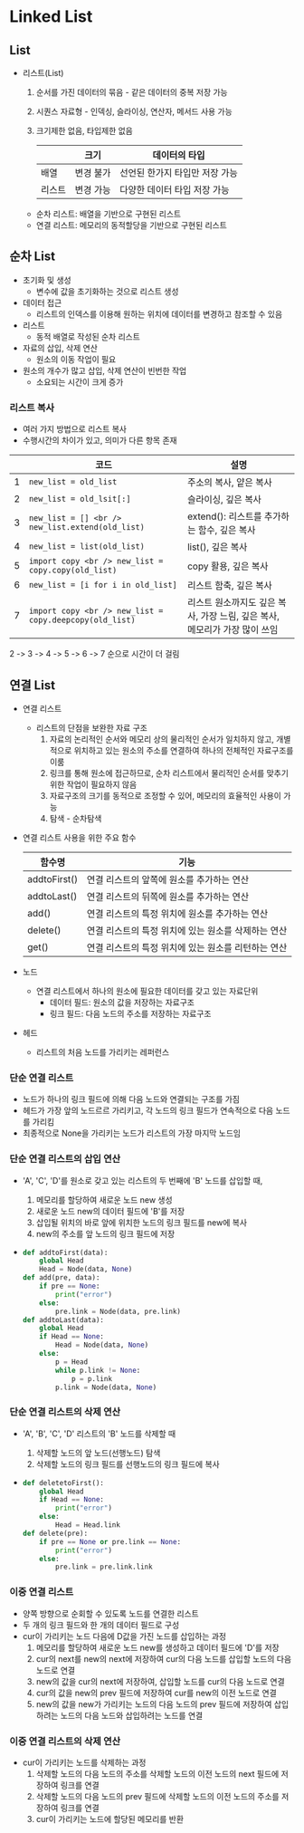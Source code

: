 # Linked List

## List

- 리스트(List)

  1. 순서를 가진 데이터의 묶음 - 같은 데이터의 중복 저장 가능

  2. 시퀀스 자료형 - 인덱싱, 슬라이싱, 연산자, 메서드 사용 가능

  3. 크기제한 없음, 타입제한 없음

     |        | 크기      | 데이터의 타입                  |
     | ------ | --------- | ------------------------------ |
     | 배열   | 변경 불가 | 선언된 한가지 타입만 저장 가능 |
     | 리스트 | 변경 가능 | 다양한 데이터 타입 저장 가능   |

  - 순차 리스트: 배열을 기반으로 구현된 리스트
  - 연결 리스트: 메모리의 동적할당을 기반으로 구현된 리스트

## 순차 List

- 초기화 및 생성
  - 변수에 값을 초기화하는 것으로 리스트 생성
- 데이터 접근
  - 리스트의 인덱스를 이용해 원하는 위치에 데이터를 변경하고 참조할 수 있음
- 리스트
  - 동적 배열로 작성된 순차 리스트
- 자료의 삽입, 삭제 연산
  - 원소의 이동 작업이 필요
- 원소의 개수가 많고 삽입, 삭제 연산이 빈번한 작업
  - 소요되는 시간이 크게 증가

### 리스트 복사

- 여러 가지 방법으로 리스트 복사
- 수행시간의 차이가 있고, 의미가 다른 항목 존재

|      | 코드                                                    | 설명                                                         |
| ---- | ------------------------------------------------------- | ------------------------------------------------------------ |
| 1    | `new_list = old_list`                                   | 주소의 복사, 얕은 복사                                       |
| 2    | `new_list = old_lsit[:]`                                | 슬라이싱, 깊은 복사                                          |
| 3    | `new_list = [] <br /> new_list.extend(old_list)`        | extend(): 리스트를 추가하는 함수, 깊은 복사                  |
| 4    | `new_list = list(old_list)`                             | list(), 깊은 복사                                            |
| 5    | `import copy <br /> new_list = copy.copy(old_list)`     | copy 활용, 깊은 복사                                         |
| 6    | `new_list = [i for i in old_list]`                      | 리스트 함축, 깊은 복사                                       |
| 7    | `import copy <br /> new_list = copy.deepcopy(old_list)` | 리스트 원소까지도 깊은 복사, 가장 느림, 깊은 복사, 메모리가 가장 많이 쓰임 |

2 -> 3 -> 4 -> 5 -> 6 -> 7 순으로 시간이 더 걸림

## 연결 List

- 연결 리스트

  - 리스트의 단점을 보완한 자료 구조
    1. 자료의 논리적인 순서와 메모리 상의 물리적인 순서가 일치하지 않고, 개별적으로 위치하고 있는 원소의 주소를 연결하여 하나의 전체적인 자료구조를 이룸
    2. 링크를 통해 원소에 접근하므로, 순차 리스트에서 물리적인 순서를 맞추기 위한 작업이 필요하지 않음
    3. 자료구조의 크기를 동적으로 조정할 수 있어, 메모리의 효율적인 사용이 가능
    4. 탐색 - 순차탐색

- 연결 리스트 사용을 위한 주요 함수

  | 함수명       | 기능                                                |
  | ------------ | --------------------------------------------------- |
  | addtoFirst() | 연결 리스트의 앞쪽에 원소를 추가하는 연산           |
  | addtoLast()  | 연결 리스트의 뒤쪽에 원소를 추가하는 연산           |
  | add()        | 연결 리스트의 특정 위치에 원소를 추가하는 연산      |
  | delete()     | 연결 리스트의 특정 위치에 있는 원소를 삭제하는 연산 |
  | get()        | 연결 리스트의 특정 위치에 있는 원소를 리턴하는 연산 |

- 노드

  - 연결 리스트에서 하나의 원소에 필요한 데이터를 갖고 있는 자료단위
    - 데이터 필드: 원소의 값을 저장하는 자료구조
    - 링크 필드: 다음 노드의 주소를 저장하는 자료구조

- 헤드

  - 리스트의 처음 노드를 가리키는 레퍼런스

### 단순 연결 리스트

- 노드가 하나의 링크 필드에 의해 다음 노드와 연결되는 구조를 가짐
- 헤드가 가장 앞의 노드르르 가리키고, 각 노드의 링크 필드가 연속적으로 다음 노드를 가리킴
- 최종적으로 None을 가리키는 노드가 리스트의 가장 마지막 노드임

### 단순 연결 리스트의 삽입 연산

- 'A', 'C', 'D'를 원소로 갖고 있는 리스트의 두 번째에 'B' 노드를 삽입할 때,

  1. 메모리를 할당하여 새로운 노드 new 생성
  2. 새로운 노드 new의 데이터 필드에 'B'를 저장
  3. 삽입될 위치의 바로 앞에 위치한 노드의 링크 필드를 new에 복사
  4. new의 주소를 앞 노드의 링크 필드에 저장

- ~~~python
  def addtoFirst(data):
      global Head
      Head = Node(data, None)
  def add(pre, data):
      if pre == None:
          print("error")
      else:
          pre.link = Node(data, pre.link)
  def addtoLast(data):
      global Head
      if Head == None:
          Head = Node(data, None)
      else:
          p = Head
          while p.link != None:
              p = p.link
          p.link = Node(data, None)
  ~~~

### 단순 연결 리스트의 삭제 연산

- 'A', 'B', 'C', 'D' 리스트의 'B' 노드를 삭제할 때

  1. 삭제할 노드의 앞 노드(선행노드) 탐색
  2. 삭제할 노드의 링크 필드를 선행노드의 링크 필드에 복사

- ~~~python
  def deletetoFirst():
      global Head
      if Head == None:
          print("error")
      else:
          Head = Head.link
  def delete(pre):
      if pre == None or pre.link == None:
          print("error")
      else:
          pre.link = pre.link.link
  ~~~

### 이중 연결 리스트

- 양쪽 방향으로 순회할 수 있도록 노드를 연결한 리스트
- 두 개의 링크 필드와 한 개의 데이터 필드로 구성
- cur이 가리키는 노드 다음에 D값을 가진 노드를 삽입하는 과정
  1. 메모리를 할당하여 새로운 노드 new를 생성하고 데이터 필드에 'D'를 저장
  2. cur의 next를 new의 next에 저장하여 cur의 다음 노드를 삽입할 노드의 다음 노드로 연결
  3. new의 값을 cur의 next에 저장하여, 삽입할 노드를 cur의 다음 노드로 연결
  4. cur의 값을 new의 prev 필드에 저장하여 cur를 new의 이전 노드로 연결
  5. new의 값을 new가 가리키는 노드의 다음 노드의 prev 필드에 저장하여 삽입하려는 노드의 다음 노드와 삽입하려는 노드를 연결

### 이중 연결 리스트의 삭제 연산

- cur이 가리키는 노드를 삭제하는 과정
  1. 삭제할 노드의 다음 노드의 주소를 삭제할 노드의 이전 노드의 next 필드에 저장하여 링크를 연결
  2. 삭제할 노드의 다음 노드의 prev 필드에 삭제할 노드의 이전 노드의 주소를 저장하여 링크를 연결
  3. cur이 가리키는 노드에 할당된 메모리를 반환

